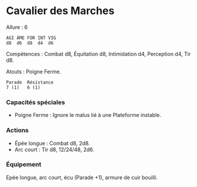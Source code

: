 # Cavalier des Marches

Allure : 6

	AGI	ÂME	FOR	INT	VIG
	d8	d6	d8	d4	d6

Compétences : Combat d8, Équitation d8, Intimidation d4, Perception d4, Tir d8.

Atouts : Poigne Ferme.

	Parade	Résistance
	7 (1)	6 (1)

### Capacités spéciales

- Poigne Ferme : Ignore le malus lié à une Plateforme instable.

### Actions

- Épée longue : Combat d8, 2d8.
- Arc court : Tir d8, 12/24/48, 2d6.

### Équipement
Epée longue, arc court, écu (Parade +1), armure de cuir bouilli.
